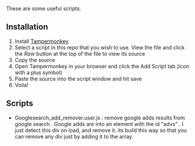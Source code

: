 These are some useful scripts.

## Installation

1. Install [Tampermonkey](https://tampermonkey.net/)
1. Select a script in this repo that you wish to use. View the file and click the _Raw_ button at the top of the file to view its source
1. Copy the source
1. Open Tampermonkey in your browser and click the Add Script tab (icon with a plus symbol)
1. Paste the source into the script window and hit save
1. Voila!

## Scripts
* Googlesearch_add_remover.user.js : remove google adds results from google search . 
  Google adds are into an element with the id "advs" . I just detect this div on load, and remove it. its build this way so that you can remove any div just by  adding it to the array. 
